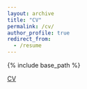 ```yaml
---
layout: archive
title: "CV"
permalink: /cv/
author_profile: true
redirect_from:
  - /resume
---
```


{% include base_path %}

[CV](https://ywa136.github.io/files/cv_academic.pdf)
